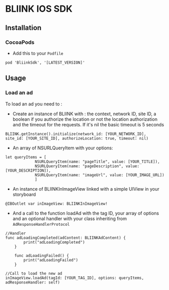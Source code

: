 # BLIINK IOS SDK

## Installation
### CocoaPods
- Add this to your ```Podfile```
```
pod 'BliinkSdk', '[LATEST_VERSION]'
```

## Usage
### Load an ad
To load an ad you need to :
- Create an instance of BLIINK with : the context, network ID, site ID, a boolean if you authorize the location or not the location authorization and the timeout for the requests. If it's nil the basic timeout is 5 seconds
```
BLIINK.getInstance().initialize(network_id: [YOUR_NETWORK_ID], site_id: [YOUR_SITE_ID], authorizeLocation: true, timeout: nil)
```

- An array of NSURLQueryItem with your options:
````
let queryItems = [
             NSURLQueryItem(name: "pageTitle", value: [YOUR_TITLE]),
             NSURLQueryItem(name: "pageDescription", value: [YOUR_DESCRIPTION]),
             NSURLQueryItem(name: "imageUrl", value: [YOUR_IMAGE_URL])
             ]
````

- An instance of BLIINKInImageView linked with a simple UIView in your storyboard
```
@IBOutlet var inImageView: BLIINKInImageView!
```

- And a call to the function loadAd with the tag ID, your array of options and an optional handler with your class inheriting from ```AdResponseHandlerProtocol```
```
//Handler
func adLoadingCompleted(adContent: BLIINKAdContent) {
        print("adLoadingCompleted")
    }
    
    func adLoadingFailed() {
        print("adLoadingFailed")
    }
        
//Call to load the new ad
inImageView.loadAd(tagId: [YOUR_TAG_ID], options: queryItems, adResponseHandler: self)
```
